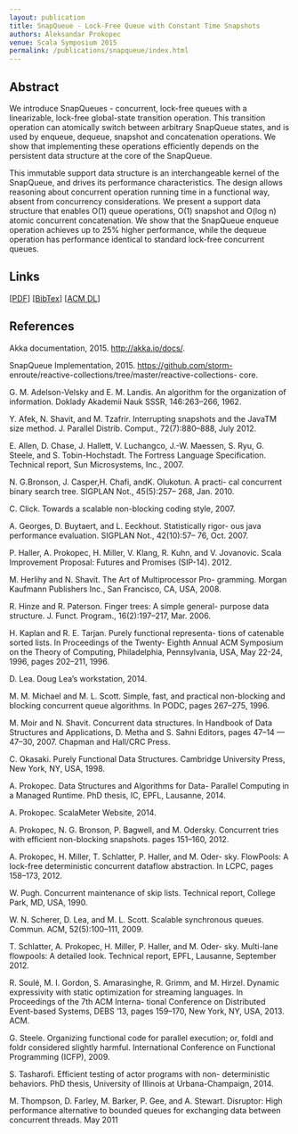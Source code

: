 ```yaml
---
layout: publication
title: SnapQueue - Lock-Free Queue with Constant Time Snapshots
authors: Aleksandar Prokopec
venue: Scala Symposium 2015
permalink: /publications/snapqueue/index.html
---
```



## Abstract

We introduce SnapQueues - concurrent, lock-free queues
with a linearizable, lock-free global-state transition operation.
This transition operation can atomically switch between arbitrary SnapQueue states,
and is used by enqueue, dequeue, snapshot and concatenation operations.
We show that implementing these operations efficiently
depends on the persistent data structure at the core of the SnapQueue.

This immutable support data structure is an interchangeable kernel of the SnapQueue,
and drives its performance characteristics.
The design allows reasoning about concurrent operation running time in a functional way,
absent from concurrency considerations.
We present a support data structure that enables
O(1) queue operations, O(1) snapshot and O(log n) atomic concurrent concatenation.
We show that the SnapQueue enqueue operation achieves up to 25% higher performance,
while the dequeue operation has performance identical
to standard lock-free concurrent queues.



## Links

\[[PDF](/resources/docs/snapqueue.pdf)\]
\[[BibTex](/resources/docs/bibtex/snapqueue.bib)\]
\[[ACM DL](http://dl.acm.org/citation.cfm?id=2774976)\]


## References

Akka documentation, 2015. http://akka.io/docs/.

SnapQueue Implementation, 2015. https://github.com/storm-
enroute/reactive-collections/tree/master/reactive-collections-
core.

G. M. Adelson-Velsky and E. M. Landis. An algorithm for the
organization of information. Doklady Akademii Nauk SSSR,
146:263–266, 1962.

Y. Afek, N. Shavit, and M. Tzafrir. Interrupting snapshots
and the JavaTM size method. J. Parallel Distrib. Comput.,
72(7):880–888, July 2012.

E. Allen, D. Chase, J. Hallett, V. Luchangco, J.-W. Maessen,
S. Ryu, G. Steele, and S. Tobin-Hochstadt. The Fortress
Language Specification. Technical report, Sun Microsystems,
Inc., 2007.

N. G.Bronson, J. Casper,H. Chafi, andK. Olukotun. A practi-
cal concurrent binary search tree. SIGPLAN Not., 45(5):257–
268, Jan. 2010.

C. Click. Towards a scalable non-blocking coding style, 2007.

A. Georges, D. Buytaert, and L. Eeckhout. Statistically rigor-
ous java performance evaluation. SIGPLAN Not., 42(10):57–
76, Oct. 2007.

P. Haller, A. Prokopec, H. Miller, V. Klang, R. Kuhn, and
V. Jovanovic. Scala Improvement Proposal: Futures and
Promises (SIP-14). 2012.

M. Herlihy and N. Shavit. The Art of Multiprocessor Pro-
gramming. Morgan Kaufmann Publishers Inc., San Francisco,
CA, USA, 2008.

R. Hinze and R. Paterson. Finger trees: A simple general-
purpose data structure. J. Funct. Program., 16(2):197–217,
Mar. 2006.

H. Kaplan and R. E. Tarjan. Purely functional representa-
tions of catenable sorted lists. In Proceedings of the Twenty-
Eighth Annual ACM Symposium on the Theory of Computing,
Philadelphia, Pennsylvania, USA, May 22-24, 1996, pages
202–211, 1996.

D. Lea. Doug Lea’s workstation, 2014.

M. M. Michael and M. L. Scott. Simple, fast, and practical
non-blocking and blocking concurrent queue algorithms. In
PODC, pages 267–275, 1996.

M. Moir and N. Shavit. Concurrent data structures. In
Handbook of Data Structures and Applications, D. Metha and
S. Sahni Editors, pages 47–14 — 47–30, 2007. Chapman and
Hall/CRC Press.

C. Okasaki. Purely Functional Data Structures. Cambridge
University Press, New York, NY, USA, 1998.

A. Prokopec. Data Structures and Algorithms for Data-
Parallel Computing in a Managed Runtime. PhD thesis, IC,
EPFL, Lausanne, 2014.

A. Prokopec. ScalaMeter Website, 2014.

A. Prokopec, N. G. Bronson, P. Bagwell, and M. Odersky.
Concurrent tries with efficient non-blocking snapshots. pages
151–160, 2012.

A. Prokopec, H. Miller, T. Schlatter, P. Haller, and M. Oder-
sky. FlowPools: A lock-free deterministic concurrent dataflow
abstraction. In LCPC, pages 158–173, 2012.

W. Pugh. Concurrent maintenance of skip lists. Technical
report, College Park, MD, USA, 1990.

W. N. Scherer, D. Lea, and M. L. Scott. Scalable synchronous
queues. Commun. ACM, 52(5):100–111, 2009.

T. Schlatter, A. Prokopec, H. Miller, P. Haller, and M. Oder-
sky. Multi-lane flowpools: A detailed look. Technical report,
EPFL, Lausanne, September 2012.

R. Soulé, M. I. Gordon, S. Amarasinghe, R. Grimm, and
M. Hirzel. Dynamic expressivity with static optimization for
streaming languages. In Proceedings of the 7th ACM Interna-
tional Conference on Distributed Event-based Systems, DEBS
’13, pages 159–170, New York, NY, USA, 2013. ACM.

G. Steele. Organizing functional code for parallel execution;
or, foldl and foldr considered slightly harmful. International
Conference on Functional Programming (ICFP), 2009.

S. Tasharofi. Efficient testing of actor programs with non-
deterministic behaviors. PhD thesis, University of Illinois at
Urbana-Champaign, 2014.

M. Thompson, D. Farley, M. Barker, P. Gee, and A. Stewart.
Disruptor: High performance alternative to bounded queues
for exchanging data between concurrent threads. May 2011
